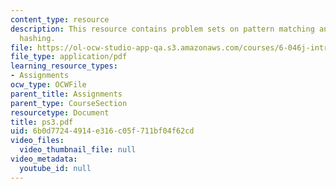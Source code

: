 ```yaml
---
content_type: resource
description: This resource contains problem sets on pattern matching and 2-universal
  hashing.
file: https://ol-ocw-studio-app-qa.s3.amazonaws.com/courses/6-046j-introduction-to-algorithms-sma-5503-fall-2005/6b0d77244914e316c05f711bf04f62cd_ps3.pdf
file_type: application/pdf
learning_resource_types:
- Assignments
ocw_type: OCWFile
parent_title: Assignments
parent_type: CourseSection
resourcetype: Document
title: ps3.pdf
uid: 6b0d7724-4914-e316-c05f-711bf04f62cd
video_files:
  video_thumbnail_file: null
video_metadata:
  youtube_id: null
---
```


